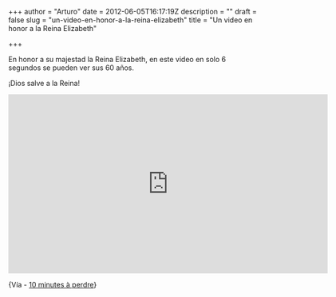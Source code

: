 +++
author = "Arturo"
date = 2012-06-05T16:17:19Z
description = ""
draft = false
slug = "un-video-en-honor-a-la-reina-elizabeth"
title = "Un video en honor a la Reina Elizabeth"

+++

En honor a su majestad la Reina Elizabeth, en este video en solo 6 segundos se pueden ver sus 60 años.

¡Dios salve a la Reina!

<iframe width="640" height="360" src="http://www.youtube.com/embed/dtKJCIeozQ8?rel=0" frameborder="0" allowfullscreen></iframe>

{Vía - <a href="http://www.10minutesaperdre.fr/2012/06/01/la-reine-elizabeth-60-ans-en-6-secondes/">10 minutes à perdre</a>}